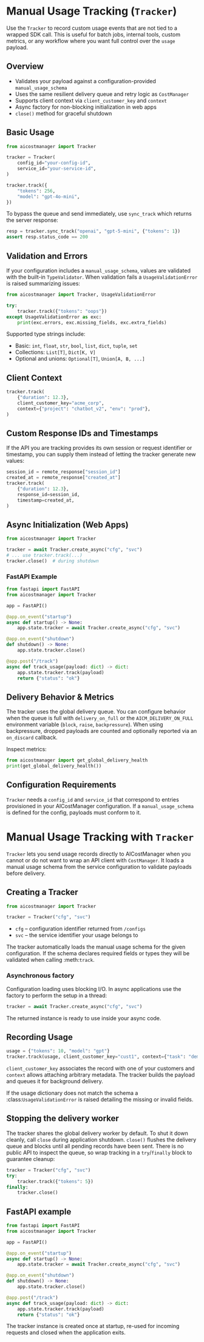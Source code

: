 # Manual Usage Tracking (`Tracker`)

Use the `Tracker` to record custom usage events that are not tied to a wrapped SDK call. This is useful for batch jobs, internal tools, custom metrics, or any workflow where you want full control over the `usage` payload.

## Overview

- Validates your payload against a configuration-provided `manual_usage_schema`
- Uses the same resilient delivery queue and retry logic as `CostManager`
- Supports client context via `client_customer_key` and `context`
- Async factory for non-blocking initialization in web apps
- `close()` method for graceful shutdown

## Basic Usage

```python
from aicostmanager import Tracker

tracker = Tracker(
    config_id="your-config-id",
    service_id="your-service-id",
)

tracker.track({
    "tokens": 256,
    "model": "gpt-4o-mini",
})
```

To bypass the queue and send immediately, use `sync_track` which returns the
server response:

```python
resp = tracker.sync_track("openai", "gpt-5-mini", {"tokens": 1})
assert resp.status_code == 200
```

## Validation and Errors

If your configuration includes a `manual_usage_schema`, values are validated with the built-in `TypeValidator`. When validation fails a `UsageValidationError` is raised summarizing issues:

```python
from aicostmanager import Tracker, UsageValidationError

try:
    tracker.track({"tokens": "oops"})
except UsageValidationError as exc:
    print(exc.errors, exc.missing_fields, exc.extra_fields)
```

Supported type strings include:

- Basic: `int`, `float`, `str`, `bool`, `list`, `dict`, `tuple`, `set`
- Collections: `List[T]`, `Dict[K, V]`
- Optional and unions: `Optional[T]`, `Union[A, B, ...]`

## Client Context

```python
tracker.track(
    {"duration": 12.3},
    client_customer_key="acme_corp",
    context={"project": "chatbot_v2", "env": "prod"},
)
```

## Custom Response IDs and Timestamps

If the API you are tracking provides its own session or request identifier or
timestamp, you can supply them instead of letting the tracker generate new
values:

```python
session_id = remote_response["session_id"]
created_at = remote_response["created_at"]
tracker.track(
    {"duration": 12.3},
    response_id=session_id,
    timestamp=created_at,
)
```

## Async Initialization (Web Apps)

```python
from aicostmanager import Tracker

tracker = await Tracker.create_async("cfg", "svc")
# ... use tracker.track(...)
tracker.close()  # during shutdown
```

### FastAPI Example

```python
from fastapi import FastAPI
from aicostmanager import Tracker

app = FastAPI()

@app.on_event("startup")
async def startup() -> None:
    app.state.tracker = await Tracker.create_async("cfg", "svc")

@app.on_event("shutdown")
def shutdown() -> None:
    app.state.tracker.close()

@app.post("/track")
async def track_usage(payload: dict) -> dict:
    app.state.tracker.track(payload)
    return {"status": "ok"}
```

## Delivery Behavior & Metrics

The tracker uses the global delivery queue. You can configure behavior when the queue is full with `delivery_on_full` or the `AICM_DELIVERY_ON_FULL` environment variable (`block`, `raise`, `backpressure`). When using backpressure, dropped payloads are counted and optionally reported via an `on_discard` callback.

Inspect metrics:

```python
from aicostmanager import get_global_delivery_health
print(get_global_delivery_health())
```

## Configuration Requirements

`Tracker` needs a `config_id` and `service_id` that correspond to entries provisioned in your AICostManager configuration. If a `manual_usage_schema` is defined for the config, payloads must conform to it.

# Manual Usage Tracking with `Tracker`

`Tracker` lets you send usage records directly to AICostManager when you
cannot or do not want to wrap an API client with `CostManager`.
It loads a manual usage schema from the service configuration to validate
payloads before delivery.

## Creating a Tracker

```python
from aicostmanager import Tracker

tracker = Tracker("cfg", "svc")
```

* ``cfg`` – configuration identifier returned from ``/configs``
* ``svc`` – the service identifier your usage belongs to

The tracker automatically loads the manual usage schema for the given
configuration.  If the schema declares required fields or types they will be
validated when calling :meth:`track`.

### Asynchronous factory

Configuration loading uses blocking I/O.  In async applications use the
factory to perform the setup in a thread:

```python
tracker = await Tracker.create_async("cfg", "svc")
```

The returned instance is ready to use inside your async code.

## Recording Usage

```python
usage = {"tokens": 10, "model": "gpt"}
tracker.track(usage, client_customer_key="cust1", context={"task": "demo"})
```

``client_customer_key`` associates the record with one of your customers and
``context`` allows attaching arbitrary metadata.  The tracker builds the payload
and queues it for background delivery.

If the usage dictionary does not match the schema a
:class:`UsageValidationError` is raised detailing the missing or invalid fields.

## Stopping the delivery worker

The tracker shares the global delivery worker by default. To shut it down
cleanly, call ``close`` during application shutdown. ``close()`` flushes the
delivery queue and blocks until all pending records have been sent. There is no
public API to inspect the queue, so wrap tracking in a ``try``/``finally`` block
to guarantee cleanup:

```python
tracker = Tracker("cfg", "svc")
try:
    tracker.track({"tokens": 5})
finally:
    tracker.close()
```

## FastAPI example

```python
from fastapi import FastAPI
from aicostmanager import Tracker

app = FastAPI()

@app.on_event("startup")
async def startup() -> None:
    app.state.tracker = await Tracker.create_async("cfg", "svc")

@app.on_event("shutdown")
def shutdown() -> None:
    app.state.tracker.close()

@app.post("/track")
async def track_usage(payload: dict) -> dict:
    app.state.tracker.track(payload)
    return {"status": "ok"}
```

The tracker instance is created once at startup, re-used for incoming requests
and closed when the application exits.

